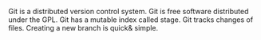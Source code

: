 Git is a distributed version control system.
Git is free software distributed under the GPL.
Git has a mutable index called stage.
Git tracks changes of files.
Creating a new branch is quick& simple.
